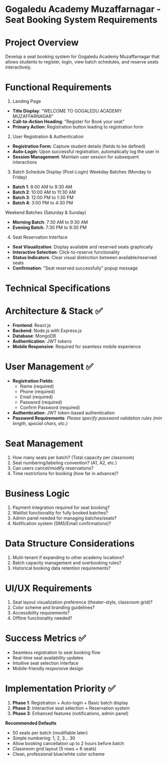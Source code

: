 # Gogaledu Academy Muzaffarnagar - Seat Booking System Requirements

# Project Overview
Develop a seat booking system for Gogaledu Academy Muzaffarnagar that allows students to register, login, view batch schedules, and reserve seats interactively.

# Functional Requirements

1. Landing Page
* **Title Display**: "WELCOME TO GOGALEDU ACADEMY MUZAFFARNAGAR"
* **Call-to-Action Heading**: "Register for Book your seat"
* **Primary Action**: Registration button leading to registration form
  
2. User Registration & Authentication
* **Registration Form**: Capture student details (fields to be defined)
* **Auto-Login**: Upon successful registration, automatically log the user in
* **Session Management**: Maintain user session for subsequent interactions
  
3. Batch Schedule Display (Post-Login)
Weekday Batches (Monday to Friday)
* **Batch 1**: 8:00 AM to 9:30 AM
* **Batch 2**: 10:00 AM to 11:30 AM
* **Batch 3**: 12:00 PM to 1:30 PM
* **Batch 4**: 3:00 PM to 4:30 PM

Weekend Batches (Saturday & Sunday)
* **Morning Batch**: 7:30 AM to 9:30 AM
* **Evening Batch**: 7:30 PM to 9:30 PM

4. Seat Reservation Interface
* **Seat Visualization**: Display available and reserved seats graphically
* **Interactive Selection**: Click-to-reserve functionality
* **Status Indicators**: Clear visual distinction between available/reserved seats
* **Confirmation**: "Seat reserved successfully" popup message

  
# Technical Specifications

# Architecture & Stack ✅
* **Frontend**: React.js
* **Backend**: Node.js with Express.js
* **Database**: MongoDB
* **Authentication**: JWT tokens
* **Mobile Responsive**: Required for seamless mobile experience
  
# User Management ✅

* **Registration Fields**:
   * Name (required)
   * Phone (required)
   * Email (required)
   * Password (required)
   * Confirm Password (required)
* **Authentication**: JWT token-based authentication
* **Password Requirements**: *Please specify password validation rules (min length, special chars, etc.)*
  
# Seat Management
1. How many seats per batch? (Total capacity per classroom)
2. Seat numbering/labeling convention? (A1, A2, etc.)
3. Can users cancel/modify reservations?
4. Time restrictions for booking (how far in advance)?

# Business Logic
1. Payment integration required for seat booking?
2. Waitlist functionality for fully booked batches?
3. Admin panel needed for managing batches/seats?
4. Notification system (SMS/Email confirmations)?

# Data Structure Considerations
1. Multi-tenant if expanding to other academy locations?
2. Batch capacity management and overbooking rules?
3. Historical booking data retention requirements?

# UI/UX Requirements
1. Seat layout visualization preference (theater-style, classroom grid)?
2. Color scheme and branding guidelines?
3. Accessibility requirements?
4. Offline functionality needed?

# Success Metrics ✅
* Seamless registration to seat booking flow
* Real-time seat availability updates
* Intuitive seat selection interface
* Mobile-friendly responsive design

# Implementation Priority ✅
1. **Phase 1**: Registration + Auto-login + Basic batch display
2. **Phase 2**: Interactive seat selection + Reservation system
3. **Phase 3**: Enhanced features (notifications, admin panel)
   

**Recommended Defaults**
* 50 seats per batch (modifiable later)
* Simple numbering: 1, 2, 3... 30
* Allow booking cancellation up to 2 hours before batch
* Classroom grid layout (5 rows × 6 seats)
* Clean, professional blue/white color scheme

